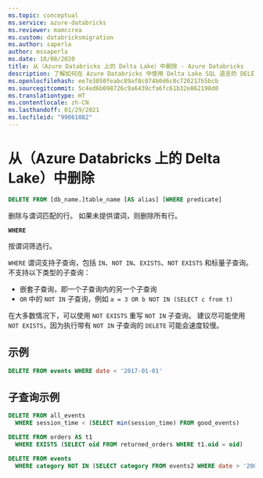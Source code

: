 ```yaml
---
ms.topic: conceptual
ms.service: azure-databricks
ms.reviewer: mamccrea
ms.custom: databricksmigration
ms.author: saperla
author: mssaperla
ms.date: 10/08/2020
title: 从（Azure Databricks 上的 Delta Lake）中删除 - Azure Databricks
description: 了解如何在 Azure Databricks 中使用 Delta Lake SQL 语言的 DELETE FROM 语法。
ms.openlocfilehash: ee7e3050feabc89af8c074b0d6c0c720217b5bcb
ms.sourcegitcommit: 5c4ed6b098726c9a6439cfa6fc61b32e062198d0
ms.translationtype: HT
ms.contentlocale: zh-CN
ms.lasthandoff: 01/29/2021
ms.locfileid: "99061082"
---
```

# <a name="delete-from--delta-lake-on-azure-databricks"></a>从（Azure Databricks 上的 Delta Lake）中删除

```sql
DELETE FROM [db_name.]table_name [AS alias] [WHERE predicate]
```

删除与谓词匹配的行。 如果未提供谓词，则删除所有行。

**``WHERE``**

按谓词筛选行。

``WHERE`` 谓词支持子查询，包括 ``IN``、``NOT IN``、``EXISTS``、``NOT EXISTS`` 和标量子查询。 不支持以下类型的子查询：

* 嵌套子查询，即一个子查询内的另一个子查询
* ``OR`` 中的 ``NOT IN`` 子查询，例如 ``a = 3 OR b NOT IN (SELECT c from t)``

在大多数情况下，可以使用 ``NOT EXISTS`` 重写 ``NOT IN`` 子查询。 建议尽可能使用 ``NOT EXISTS``，因为执行带有 ``NOT IN`` 子查询的 ``DELETE`` 可能会速度较慢。

## <a name="example"></a>示例

```sql
DELETE FROM events WHERE date < '2017-01-01'
```

## <a name="subquery-examples"></a>子查询示例

```sql
DELETE FROM all_events
  WHERE session_time < (SELECT min(session_time) FROM good_events)

DELETE FROM orders AS t1
  WHERE EXISTS (SELECT oid FROM returned_orders WHERE t1.oid = oid)

DELETE FROM events
  WHERE category NOT IN (SELECT category FROM events2 WHERE date > '2001-01-01')
```